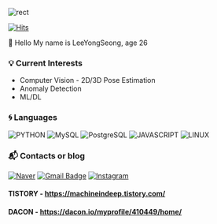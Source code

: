 ![rect](https://capsule-render.vercel.app/api?type=rect&color=gradient&text=%20%20WANT%20%20&fontAlign=30&fontSize=30&textBg=true&desc=DataScientist&descAlign=60&descAlignY=50)


[![Hits](https://hits.seeyoufarm.com/api/count/incr/badge.svg?url=https%3A%2F%2Fgithub.com%2FYongSeongLee25&count_bg=%2379C83D&title_bg=%23555555&icon=&icon_color=%23E7E7E7&title=hits&edge_flat=false)](https://hits.seeyoufarm.com)

:wave: Hello My name is LeeYongSeong, age 26

### :bulb: Current Interests
- Computer Vision - 2D/3D Pose Estimation
- Anomaly Detection
- ML/DL


### :cyclone: Languages
![PYTHON](https://img.shields.io/badge/PYTHON-%E2%98%85%E2%98%85%E2%98%85%E2%98%86%E2%98%86-0696D7?style=plastic&logo=Python&logoColor=white)
![MySQL](https://img.shields.io/badge/MySQL-%E2%98%85%E2%98%85%E2%98%85%E2%98%86%E2%98%86-4479A1?style=plastic&logo=MySQL&logoColor=white)
![PostgreSQL](https://img.shields.io/badge/PostgreSQL-%E2%98%85%E2%98%85%E2%98%85%E2%98%86%E2%98%86-543DE0?style=plastic&logo=PostgreSQL&logoColor=white)
![JAVASCRIPT](https://img.shields.io/badge/JAVASCRIPT-%E2%98%85%E2%98%85%E2%98%85%E2%98%86%E2%98%86-F7DF1E?style=plastic&logo=JavaScript&logoColor=white)
![LINUX](https://img.shields.io/badge/Linux-%E2%98%85%E2%98%85%E2%98%85%E2%98%86%E2%98%86-FCC6247?style=plastic&logo=Linux&logoColor=white)

### :mailbox_with_mail: Contacts or blog

[![Naver](https://img.shields.io/badge/Naver-03C75A?style=flat-square&logo=Naver&logoColor=white&link=mailto:leeyongseong1996@naver.com)](mailto:leeyongseong1996@naver.com)
[![Gmail Badge](https://img.shields.io/badge/Gmail-d14836?style=flat-square&logo=Gmail&logoColor=white&link=mailto:a383724@gmail.com)](mailto:a383724@gmail.com)
[![Instagram](https://img.shields.io/badge/Instagram-E4405F?style=flat-square&logo=Instagram&logoColor=white&link=https://www.instagram.com/id_castle_list/?hl=ko)](https://www.instagram.com/id_castle_list/?hl=ko)

#### TISTORY - https://machineindeep.tistory.com/

#### DACON - https://dacon.io/myprofile/410449/home/

